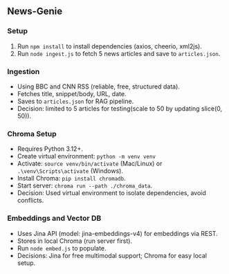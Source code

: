 ## News-Genie

### Setup
1. Run `npm install` to install dependencies (axios, cheerio, xml2js).
2. Run `node ingest.js` to fetch 5 news articles and save to `articles.json`.

### Ingestion
- Using BBC and CNN RSS (reliable, free, structured data).
- Fetches title, snippet/body, URL, date.
- Saves to `articles.json` for RAG pipeline.
- Decision: limited to 5 articles for testing(scale to 50 by updating slice(0, 50)).

### Chroma Setup
- Requires Python 3.12+.
- Create virtual environment: `python -m venv venv`
- Activate: `source venv/bin/activate` (Mac/Linux) or `.\venv\Scripts\activate` (Windows).
- Install Chroma: `pip install chromadb`.
- Start server: `chroma run --path ./chroma_data`.
- Decision: Used virtual environment to isolate dependencies, avoid conflicts.

### Embeddings and Vector DB
- Uses Jina API (model: jina-embeddings-v4) for embeddings via REST.
- Stores in local Chroma (run server first).
- Run `node embed.js` to populate.
- Decisions: Jina for free multimodal support; Chroma for easy local setup.